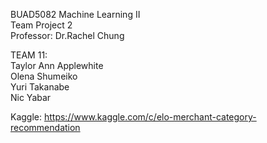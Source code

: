 <p>BUAD5082 Machine Learning II 
<br>Team Project 2
<br>Professor: Dr.Rachel Chung

<p>TEAM 11:
<br>Taylor Ann Applewhite
<br>Olena Shumeiko
<br>Yuri Takanabe
<br>Nic Yabar

Kaggle: https://www.kaggle.com/c/elo-merchant-category-recommendation




